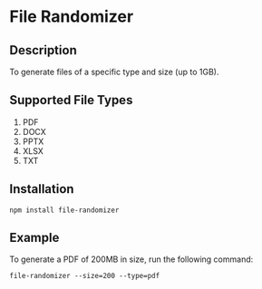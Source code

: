 # File Randomizer

## Description

To generate files of a specific type and size (up to 1GB).

## Supported File Types

1. PDF
2. DOCX
3. PPTX
4. XLSX
5. TXT

## Installation

```
npm install file-randomizer
```

## Example

To generate a PDF of 200MB in size, run the following command:

```
file-randomizer --size=200 --type=pdf
```
